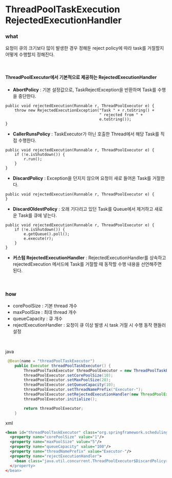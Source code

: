 # ThreadPoolTaskExecution RejectedExecutionHandler


### what
요청이 큐의 크기보다 많이 발생한 경우 정해둔 reject policy에 따라 task를 거절할지 어떻게 수행할지 정해진다. 

<br>

#### ThreadPoolExecutor에서 기본적으로 제공하는 RejectedExecutionHandler
- **AbortPolicy** : 기본 설정값으로, TaskRejectException을 반환하며 Task를 수행을 중단한다.
```
public void rejectedExecution(Runnable r, ThreadPoolExecutor e) {
    throw new RejectedExecutionException("Task " + r.toString() +
                                         " rejected from " +
                                         e.toString());
}
```

- **CallerRunsPolicy** : TaskExecutor가 아닌 호출한 Thread에서 해당 Task를 직접 수행한다.
```
public void rejectedExecution(Runnable r, ThreadPoolExecutor e) {
    if (!e.isShutdown()) {
        r.run();
    }
}
```

- **DiscardPolicy** : Exception을 던지지 않으며 요청이 새로 들어온 Task를 거절한다.
```
public void rejectedExecution(Runnable r, ThreadPoolExecutor e) {
}
```

- **DiscardOldestPolicy** : 오래 기다리고 있던 Task를 Queue에서 제거하고 새로운 Task를 큐에 넣는다.
```
public void rejectedExecution(Runnable r, ThreadPoolExecutor e) {
    if (!e.isShutdown()) {
        e.getQueue().poll();
        e.execute(r);
    }
}
```

- **커스텀 RejectedExecutionHandler** : RejectedExecutionHandler를 상속하고 rejectedExecution 메서드에 Task를 거절할 때 동작할 수행 내용을 선언해주면 된다.

<br>


### how

- corePoolSize : 기본 thread 개수
- maxPoolSize : 최대 thread 개수
- queueCapacity : 큐 개수
- rejectExecutionHandler : 요청이 큐 이상 발생 시 task 거절 시 수행 동작 핸들러 설정

<br>

java
```java 
 @Bean(name = "threadPoolTaskExecutor")
    public Executor threadPoolTaskExecutor() {
        ThreadPoolTaskExecutor threadPoolExecutor = new ThreadPoolTaskExecutor();
        threadPoolExecutor.setCorePoolSize(10);
        threadPoolExecutor.setMaxPoolSize(20);
        threadPoolExecutor.setQueueCapacity(10);
        threadPoolExecutor.setThreadNamePrefix("Executor-");
        threadPoolExecutor.setRejectedExecutionHandler(new ThreadPoolExecutor.CallerRunsPolicy());
        threadPoolExecutor.initialize();

        return threadPoolExecutor;
    }
```


xml
```xml
<bean id="threadPoolTaskExecutor" class="org.springframework.scheduling.concurrent.ThreadPoolTaskExecutor"> 
  <property name="corePoolSize" value="1"/> 
  <property name="maxPoolSize" value="5"/> 
  <property name="queueCapacity" value="100"/> 
  <property name="threadNamePrefix" value="Executor-"/> 
  <property name="rejectExecutionHandler">
    <bean class="java.util.concurrent.ThreadPoolExecutor$DiscardPolicy>
  </property>
</bean>
```
